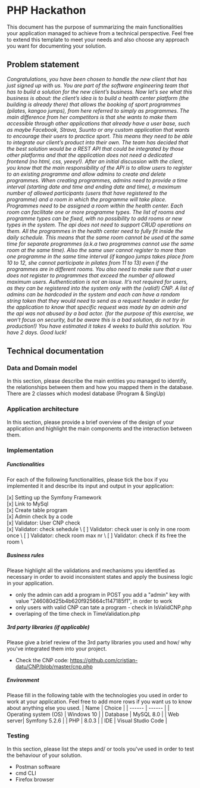 # PHP Hackathon
This document has the purpose of summarizing the main functionalities your application managed to achieve from a technical perspective. Feel free to extend this template to meet your needs and also choose any approach you want for documenting your solution.

## Problem statement
*Congratulations, you have been chosen to handle the new client that has just signed up with us.  You are part of the software engineering team that has to build a solution for the new client’s business.
Now let’s see what this business is about: the client’s idea is to build a health center platform (the building is already there) that allows the booking of sport programmes (pilates, kangoo jumps), from here referred to simply as programmes. The main difference from her competitors is that she wants to make them accessible through other applications that already have a user base, such as maybe Facebook, Strava, Suunto or any custom application that wants to encourage their users to practice sport. This means they need to be able to integrate our client’s product into their own.
The team has decided that the best solution would be a REST API that could be integrated by those other platforms and that the application does not need a dedicated frontend (no html, css, yeeey!). After an initial discussion with the client, you know that the main responsibility of the API is to allow users to register to an existing programme and allow admins to create and delete programmes.
When creating programmes, admins need to provide a time interval (starting date and time and ending date and time), a maximum number of allowed participants (users that have registered to the programme) and a room in which the programme will take place.
Programmes need to be assigned a room within the health center. Each room can facilitate one or more programme types. The list of rooms and programme types can be fixed, with no possibility to add rooms or new types in the system. The api does not need to support CRUD operations on them.
All the programmes in the health center need to fully fit inside the daily schedule. This means that the same room cannot be used at the same time for separate programmes (a.k.a two programmes cannot use the same room at the same time). Also the same user cannot register to more than one programme in the same time interval (if kangoo jumps takes place from 10 to 12, she cannot participate in pilates from 11 to 13) even if the programmes are in different rooms. You also need to make sure that a user does not register to programmes that exceed the number of allowed maximum users.
Authentication is not an issue. It’s not required for users, as they can be registered into the system only with the (valid!) CNP. A list of admins can be hardcoded in the system and each can have a random string token that they would need to send as a request header in order for the application to know that specific request was made by an admin and the api was not abused by a bad actor. (for the purpose of this exercise, we won’t focus on security, but be aware this is a bad solution, do not try in production!)
You have estimated it takes 4 weeks to build this solution. You have 2 days. Good luck!*

## Technical documentation
### Data and Domain model
In this section, please describe the main entities you managed to identify, the relationships between them and how you mapped them in the database.
There are 2 classes which modesl database (Program & SingUp)
### Application architecture
In this section, please provide a brief overview of the design of your application and highlight the main components and the interaction between them.
###  Implementation
##### Functionalities
For each of the following functionalities, please tick the box if you implemented it and describe its input and output in your application:

[x] Setting up the Symfony Framework  \
[x] Link to MySql  \
[x] Create table program \
[x] Admin check by a code \
[x] Validator: User CNP check \
[x] Validator: check sehedule \ 
[ ] Validator: check user is only in one room once \ 
[ ] Validator: check room max nr \ 
[ ] Validator: check if its free the room \ 



##### Business rules
Please highlight all the validations and mechanisms you identified as necessary in order to avoid inconsistent states and apply the business logic in your application.
- only the admin can add a program
  in POST you add a "admin" key with value "246080d25b4b620f925664c1147185f1", in order to work
- only users with valid CNP can tate a program - check in IsValidCNP.php
- overlaping of the time check in TimeValidation.php

##### 3rd party libraries (if applicable)
Please give a brief review of the 3rd party libraries you used and how/ why you've integrated them into your project.
 - Check the CNP code: https://github.com/cristian-datu/CNP/blob/master/cnp.php

##### Environment
Please fill in the following table with the technologies you used in order to work at your application. Feel free to add more rows if you want us to know about anything else you used.
| Name | Choice |
| ------ | ------ |
| Operating system (OS) | Windows 10 |
| Database  | MySQL 8.0 |
| Web server| Symfony 5.2.6 |
| PHP | 8.0.3 |
| IDE | Visual Studio Code |

### Testing
In this section, please list the steps and/ or tools you've used in order to test the behaviour of your solution.
 - Postman software
 - cmd CLI
 - Firefox browser

